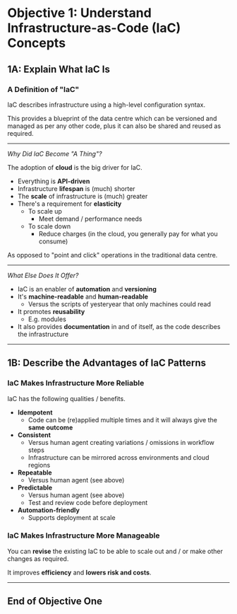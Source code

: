 # Objective 1: Understand Infrastructure-as-Code (IaC) Concepts

## 1A: Explain What IaC Is

### A Definition of "IaC"

IaC describes infrastructure using a high-level configuration syntax.  

This provides a blueprint of the data centre which can be versioned and managed as per any other code, plus it can also be shared and reused as required.

----

_Why Did IaC Become "A Thing"?_

The adoption of **cloud** is the big driver for IaC.

- Everything is **API-driven**
- Infrastructure **lifespan** is (much) shorter
- The **scale** of infrastructure is (much) greater
- There's a requirement for **elasticity**
  - To scale up
    - Meet demand / performance needs
  - To scale down
    - Reduce charges (in the cloud, you generally pay for what you consume)

As opposed to "point and click" operations in the traditional data centre.

----

_What Else Does It Offer?_

- IaC is an enabler of **automation** and **versioning**
- It's **machine-readable** and **human-readable**
  - Versus the scripts of yesteryear that only machines could read
- It promotes **reusability**
  - E.g. modules
- It also provides **documentation** in and of itself, as the code describes the infrastructure
  
----

## 1B: Describe the Advantages of IaC Patterns

### IaC Makes Infrastructure More Reliable

IaC has the following qualities / benefits.

- **Idempotent**
  - Code can be (re)applied multiple times and it will always give the **same outcome**
- **Consistent**
  - Versus human agent creating variations / omissions in workflow steps
  - Infrastructure can be mirrored across environments and cloud regions
- **Repeatable**
  - Versus human agent (see above)
- **Predictable**
  - Versus human agent (see above)
  - Test and review code before deployment
- **Automation-friendly**
  - Supports deployment at scale

### IaC Makes Infrastructure More Manageable

You can **revise** the existing IaC to be able to scale out and / or make other changes as required.

It improves **efficiency** and **lowers risk and costs**.

----

## End of Objective One
